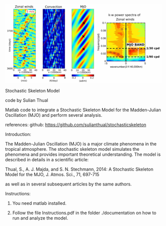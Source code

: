 
![alt text](https://github.com/sulianthual/stochasticskeleton/blob/main/screenshot.png?raw=true "Screenshot")

Stochastic Skeleton Model

code by Sulian Thual 

Matlab code to integrate a Stochastic Skeleton Model for the Madden-Julian Oscillation (MJO) and perform several analysis.

references: github: https://github.com/sulianthual/stochasticskeleton

Introduction: 

The Madden-Julian Oscillation (MJO) is a major climate phenomena in the tropical atmosphere. The stochastic skeleton model simulates the phenomena and provides important theoretical understanding. The model is described in details in a scientific article: 

Thual, S., A. J. Majda, and S. N. Stechmann, 2014: A Stochastic Skeleton Model for the MJO, J. Atmos. Sci., 71, 697-715

as well as in several subsequent articles by the same authors. 



Instructions: 

1) You need matlab installed.

2) Follow the file Instructions.pdf in the folder ./documentation on how to run and analyze the model. 


